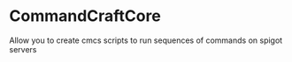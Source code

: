 # CommandCraftCore
Allow you to create cmcs scripts to run sequences of commands on spigot servers 
